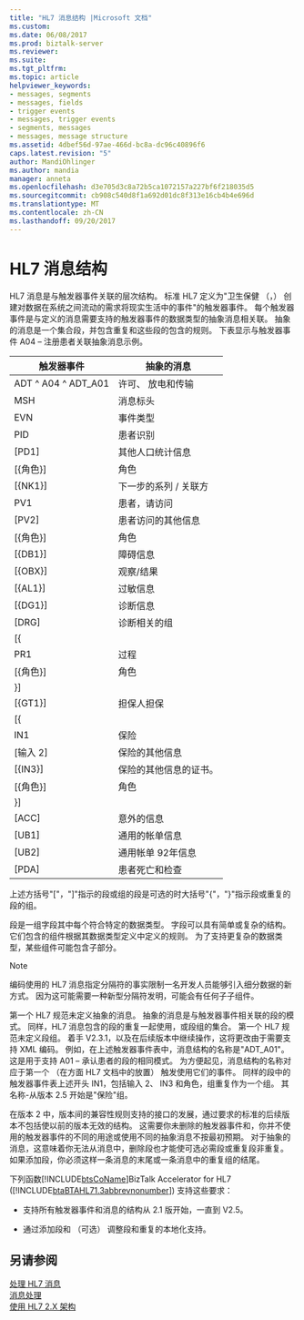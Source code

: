 ```yaml
---
title: "HL7 消息结构 |Microsoft 文档"
ms.custom: 
ms.date: 06/08/2017
ms.prod: biztalk-server
ms.reviewer: 
ms.suite: 
ms.tgt_pltfrm: 
ms.topic: article
helpviewer_keywords:
- messages, segments
- messages, fields
- trigger events
- messages, trigger events
- segments, messages
- messages, message structure
ms.assetid: 4dbef56d-97ae-466d-bc8a-dc96c40896f6
caps.latest.revision: "5"
author: MandiOhlinger
ms.author: mandia
manager: anneta
ms.openlocfilehash: d3e705d3c8a72b5ca1072157a227bf6f218035d5
ms.sourcegitcommit: cb908c540d8f1a692d01dc8f313e16cb4b4e696d
ms.translationtype: MT
ms.contentlocale: zh-CN
ms.lasthandoff: 09/20/2017
---
```

# <a name="hl7-message-structure"></a>HL7 消息结构
HL7 消息是与触发器事件关联的层次结构。 标准 HL7 定义为"卫生保健 （，） 创建对数据在系统之间流动的需求将现实生活中的事件"的触发器事件。 每个触发器事件是与定义的消息需要支持的触发器事件的数据类型的抽象消息相关联。 抽象的消息是一个集合段，并包含重复和这些段的包含的规则。 下表显示与触发器事件 A04 – 注册患者关联抽象消息示例。  
  
|触发器事件|抽象的消息|  
|-------------------|----------------------|  
|ADT ^ A04 ^ ADT_A01|许可、 放电和传输|  
|MSH|消息标头|  
|EVN|事件类型|  
|PID|患者识别|  
|[PD1]|其他人口统计信息|  
|[{角色}]|角色|  
|[{NK1}]|下一步的系列 / 关联方|  
|PV1|患者，请访问|  
|[PV2]|患者访问的其他信息|  
|[{角色}]|角色|  
|[{DB1}]|障碍信息|  
|[{OBX}]|观察/结果|  
|[{AL1}]|过敏信息|  
|[{DG1}]|诊断信息|  
|[DRG]|诊断相关的组|  
|[{||  
|PR1|过程|  
|[{角色}]|角色|  
|}]||  
|[{GT1}]|担保人担保|  
|[{||  
|IN1|保险|  
|[输入 2]|保险的其他信息|  
|[{IN3}]|保险的其他信息的证书。|  
|[{角色}]|角色|  
|}]||  
|[ACC]|意外的信息|  
|[UB1]|通用的帐单信息|  
|[UB2]|通用帐单 92年信息|  
|[PDA]|患者死亡和检查|  
  
 上述方括号"["，"]"指示的段或组的段是可选的时大括号"{"，"}"指示段或重复的段的组。  
  
 段是一组字段其中每个符合特定的数据类型。 字段可以具有简单或复杂的结构。 它们包含的组件根据其数据类型定义中定义的规则。 为了支持更复杂的数据类型，某些组件可能包含子部分。  
  
> [!NOTE]
>  编码使用的 HL7 消息指定分隔符的事实限制一名开发人员能够引入细分数据的新方式。 因为这可能需要一种新型分隔符发明，可能会有任何子子组件。  
  
 第一个 HL7 规范未定义抽象的消息。 抽象的消息是与触发器事件相关联的段的模式。 同样，HL7 消息包含的段的重复一起使用，或段组的集合。 第一个 HL7 规范未定义段组。 着手 V2.3.1，以及在后续版本中继续操作，这将更改由于需要支持 XML 编码。 例如，在上述触发器事件表中，消息结构的名称是"ADT_A01"。 这是用于支持 A01 – 承认患者的段的相同模式。 为方便起见，消息结构的名称对应于第一个 （在方面 HL7 文档中的放置） 触发使用它们的事件。 同样的段中的触发器事件表上述开头 IN1，包括输入 2、 IN3 和角色，组重复作为一个组。 其名称-从版本 2.5 开始是"保险"组。  
  
 在版本 2 中，版本间的兼容性规则支持的接口的发展，通过要求的标准的后续版本不包括使以前的版本无效的结构。 这需要你未删除的触发器事件和，你并不使用的触发器事件的不同的用途或使用不同的抽象消息不按最初预期。 对于抽象的消息，这意味着你无法从消息中，删除段也才能使可选必需段或重复段非重复。 如果添加段，你必须这样一条消息的末尾或一条消息中的重复组的结尾。  
  
 下列函数[!INCLUDE[btsCoName](../../includes/btsconame-md.md)]BizTalk Accelerator for HL7 ([!INCLUDE[btaBTAHL71.3abbrevnonumber](../../includes/btabtahl71-3abbrevnonumber-md.md)]) 支持这些要求：  
  
-   支持所有触发器事件和消息的结构从 2.1 版开始，一直到 V2.5。  
  
-   通过添加段和 （可选） 调整段和重复的本地化支持。  
  
## <a name="see-also"></a>另请参阅  
 [处理 HL7 消息](../../adapters-and-accelerators/accelerator-hl7/processing-hl7-messages.md)   
 [消息处理](../../adapters-and-accelerators/accelerator-hl7/message-processing.md)   
 [使用 HL7 2.X 架构](../../adapters-and-accelerators/accelerator-hl7/using-hl7-2-x-schemas.md)